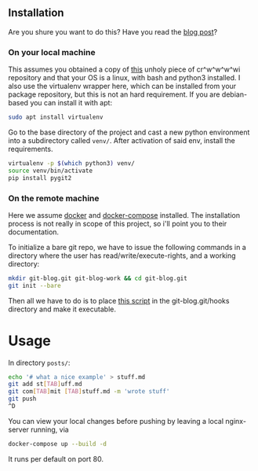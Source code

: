 ## Installation

Are you shure you want to do this?
Have you read the [blog post](https://pleorama.de/blog/README/faa3ce6.html)?

### On your local machine

This assumes you obtained a copy of [this](https://github.com/mkirc/git-blog)
unholy piece of cr^w^w^w^wi repository and
that your OS is a linux, with bash and python3 installed. I also
use the virtualenv wrapper here, which can be installed from your
package repository, but this is not an hard requirement. If you are
debian-based you can install it with apt:

```bash
sudo apt install virtualenv
```

Go to the base directory of the project and cast a new
python environment into a subdirectory called `venv/`.
After activation of said env, install the requirements.

```bash
virtualenv -p $(which python3) venv/
source venv/bin/activate
pip install pygit2
```

### On the remote machine

Here we assume [docker](https://www.docker.com/) and
[docker-compose](https://docs.docker.com/compose/) installed. The installation
process is not really in scope of this project, so i'll point you to
their documentation.

To initialize a bare git repo, we have to issue the following commands
in a directory where the user has read/write/execute-rights, and a working
directory:

```bash
mkdir git-blog.git git-blog-work && cd git-blog.git
git init --bare
```

Then all we have to do is to place [this script](https://github.com/mkirc/git-blog/blob/master/scripts/bash/post-receive)
in the git-blog.git/hooks directory and make it executable.


# Usage

In directory `posts/`:

```bash
echo '# what a nice example' > stuff.md 
git add st[TAB]uff.md
git com[TAB]mit [TAB]stuff.md -m 'wrote stuff'
git push
^D
```

You can view your local changes before pushing by leaving a
local nginx-server running, via

```bash
docker-compose up --build -d
```

It runs per default on port 80.

